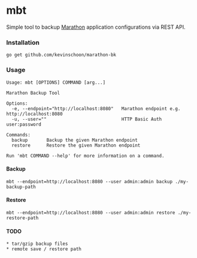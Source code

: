 # mbt

Simple tool to backup [Marathon](https://mesosphere.github.io/marathon/) 
application configurations via REST API. 

### Installation

    go get github.com/kevinschoon/marathon-bk
    

### Usage


    Usage: mbt [OPTIONS] COMMAND [arg...]

    Marathon Backup Tool

    Options:
      -e, --endpoint="http://localhost:8080"   Marathon endpoint e.g. http://localhost:8080
      -u, --user=""                            HTTP Basic Auth user:password

    Commands:
      backup       Backup the given Marathon endpoint
      restore      Restore the given Marathon endpoint

    Run 'mbt COMMAND --help' for more information on a command.

#### Backup

    mbt --endpoint=http://localhost:8080 --user admin:admin backup ./my-backup-path
    
#### Restore

    mbt --endpoint=http://localhost:8080 --user admin:admin restore ./my-restore-path


#### TODO

    * tar/gzip backup files
    * remote save / restore path
